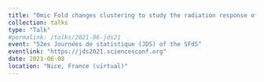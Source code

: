 ```yaml
---
title: "Omic Fold changes clustering to study the radiation response of endothelial cells"
collection: talks
type: "Talk"
#permalink: /talks/2021-06-jds21
event: "52es Journées de statistique (JDS) of the SFdS"
eventlink: "https://jds2021.sciencesconf.org"
date: 2021-06-08
location: "Nice, France (virtual)"
---
```

